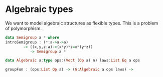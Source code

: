 # Algebraic types

We want to model algebraic structures as flexible types.  This is a problem of polymorphism.

```haskell
data Semigroup a * where
introSemigroup : (*:a->a->a) 
		-> ((x,y,z:a)->(x*y)*z=x*(y*z)) 
		   -> Semigroup a *
```

```haskell
data Algebraic a:type ops:(Vect (Op a) n) laws:List Eq a ops

groupFun : (ops:List Op a) -> (G:Algebraic a ops laws) -> 


```
<!--stackedit_data:
eyJoaXN0b3J5IjpbNDkyMzk5NzIsLTYyMzA3NTc3OF19
-->